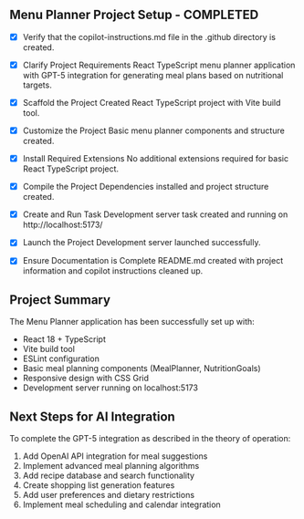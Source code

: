 ## Menu Planner Project Setup - COMPLETED

- [x] Verify that the copilot-instructions.md file in the .github directory is created.

- [x] Clarify Project Requirements
	React TypeScript menu planner application with GPT-5 integration for generating meal plans based on nutritional targets.

- [x] Scaffold the Project
	Created React TypeScript project with Vite build tool.

- [x] Customize the Project
	Basic menu planner components and structure created.

- [x] Install Required Extensions
	No additional extensions required for basic React TypeScript project.

- [x] Compile the Project
	Dependencies installed and project structure created.

- [x] Create and Run Task
	Development server task created and running on http://localhost:5173/

- [x] Launch the Project
	Development server launched successfully.

- [x] Ensure Documentation is Complete
	README.md created with project information and copilot instructions cleaned up.

## Project Summary

The Menu Planner application has been successfully set up with:

- React 18 + TypeScript
- Vite build tool
- ESLint configuration
- Basic meal planning components (MealPlanner, NutritionGoals)
- Responsive design with CSS Grid
- Development server running on localhost:5173

## Next Steps for AI Integration

To complete the GPT-5 integration as described in the theory of operation:

1. Add OpenAI API integration for meal suggestions
2. Implement advanced meal planning algorithms
3. Add recipe database and search functionality
4. Create shopping list generation features
5. Add user preferences and dietary restrictions
6. Implement meal scheduling and calendar integration
